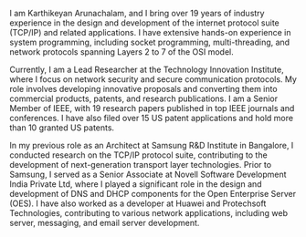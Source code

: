 
I am Karthikeyan Arunachalam, and I bring over 19 years of industry experience in the design and development of the internet protocol suite (TCP/IP) and related applications. I have extensive hands-on experience in system programming, including socket programming, multi-threading, and network protocols spanning Layers 2 to 7 of the OSI model.

Currently, I am a Lead Researcher at the Technology Innovation Institute, where I focus on network security and secure communication protocols. My role involves developing innovative proposals and converting them into commercial products, patents, and research publications. I am a Senior Member of IEEE, with 19 research papers published in top IEEE journals and conferences. I have also filed over 15 US patent applications and hold more than 10 granted US patents.

In my previous role as an Architect at Samsung R&D Institute in Bangalore, I conducted research on the TCP/IP protocol suite, contributing to the development of next-generation transport layer technologies. Prior to Samsung, I served as a Senior Associate at Novell Software Development India Private Ltd, where I played a significant role in the design and development of DNS and DHCP components for the Open Enterprise Server (OES). I have also worked as a developer at Huawei and Protechsoft Technologies, contributing to various network applications, including web server, messaging, and email server development.

